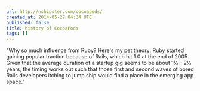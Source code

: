 ```yaml
---
url: http://nshipster.com/cocoapods/
created_at: 2014-05-27 04:34 UTC
published: false
title: history of CocoaPods
tags: []
---
```


"Why so much influence from Ruby? Here's my pet theory: Ruby started gaining popular traction because of Rails, which hit 1.0 at the end of 2005. Given that the average duration of a startup gig seems to be about 1½ – 2½ years, the timing works out such that those first and second waves of bored Rails developers itching to jump ship would find a place in the emerging app space."
